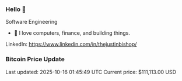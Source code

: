 ### Hello 🤙  

Software Engineering

- 🔭 I love computers, finance, and building things.
  
LinkedIn: https://www.linkedin.com/in/thejustinbishop/  




































































































































































































































































































































































































































































































































































































































































































































































































































































































































































































































































































































































































































### Bitcoin Price Update
Last updated: 2025-10-16 01:45:49 UTC
Current price: $111,113.00 USD
